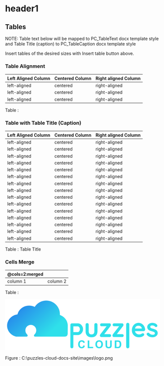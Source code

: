 # header1

## Tables

NOTE: Table text below will be mapped to PC_TableText docx template style and Table Title (caption) to PC_TableCaption docx template style

Insert tables of the desired sizes with Insert table button above.

### Table Alignment

| Left Aligned Column | Centered Column | Right aligned Column |
|---------------------|-----------------|----------------------|
| left-aligned        | centered        | right-aligned        |
| left-aligned        | centered        | right-aligned        |
| left-aligned        | centered        | right-aligned        |

Table :

### Table with Table Title (Caption)

| Left Aligned Column | Centered Column | Right aligned Column |
|---------------------|-----------------|----------------------|
| left-aligned        | centered        | right-aligned        |
| left-aligned        | centered        | right-aligned        |
| left-aligned        | centered        | right-aligned        |
| left-aligned        | centered        | right-aligned        |
| left-aligned        | centered        | right-aligned        |
| left-aligned        | centered        | right-aligned        |
| left-aligned        | centered        | right-aligned        |
| left-aligned        | centered        | right-aligned        |
| left-aligned        | centered        | right-aligned        |
| left-aligned        | centered        | right-aligned        |
| left-aligned        | centered        | right-aligned        |
| left-aligned        | centered        | right-aligned        |
| left-aligned        | centered        | right-aligned        |
| left-aligned        | centered        | right-aligned        |
| left-aligned        | centered        | right-aligned        |

Table : Table Title

### Cells Merge

|   @cols=2:merged   ||
|----------|----------|
| column 1 | column 2 |

Table :

![C:\puzzles-cloud-docs-site\images\logo.png](header1/header1.md1725914034086.PNG)

Figure : C:\\puzzles-cloud-docs-site\\images\\logo.png
